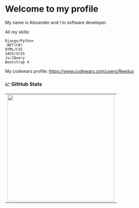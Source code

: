 # Welcome to my profile



My name is Alexander and i'm software developer.

All my skills:

  ```
  Django/Python
  .NET(C#)
  HTML/CSS
  SASS/SCSS
  Js/JQuery
  Bootstrap 4
  ```

My codewars profile: https://www.codewars.com/users/Reedus

### 📈 GitHub Stats
<p align="center">
  <table>
  <tr>
      <td><img width="350px" src="https://github-readme-stats.vercel.app/api/top-langs/?username=reedus0&hide=html&layout=compact&hide_border=true&hide_title=true" /></td>
  </tr>   
</table>
</p>

